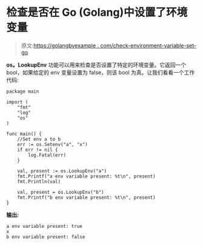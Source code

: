 # 检查是否在 Go (Golang)中设置了环境变量

> 原文:[https://golangbyexample . com/check-environment-variable-set-go](https://golangbyexample.com/check-environment-variable-set-go)

**os。LookupEnv** 功能可以用来检查是否设置了特定的环境变量。它返回一个 bool，如果给定的 env 变量设置为 false，则该 bool 为真。让我们看看一个工作代码:

```
package main

import (
    "fmt"
    "log"
    "os"
)

func main() {
    //Set env a to b
    err := os.Setenv("a", "x")
    if err != nil {
        log.Fatal(err)
    }

    val, present := os.LookupEnv("a")
    fmt.Printf("a env variable present: %t\n", present)
    fmt.Println(val)

    val, present = os.LookupEnv("b")
    fmt.Printf("b env variable present: %t\n", present)
}
```

**输出:**

```
a env variable present: true
x
b env variable present: false
```
